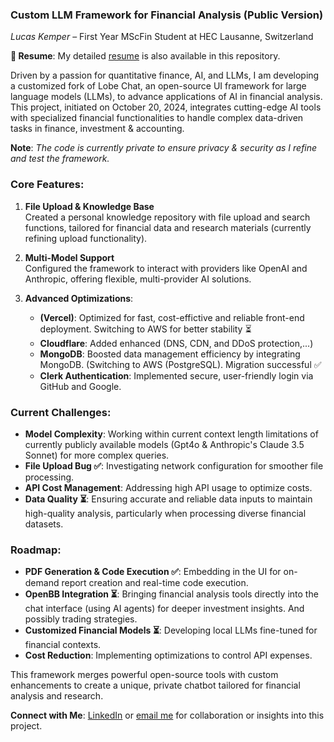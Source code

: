 ### **Custom LLM Framework for Financial Analysis (Public Version)**

*Lucas Kemper* – First Year MScFin Student at HEC Lausanne, Switzerland

**📄 Resume**: My detailed [resume](https://rebrand.ly/f6nwr7j)  is also available in this repository.


Driven by a passion for quantitative finance, AI, and LLMs, I am developing a customized fork of Lobe Chat, an open-source UI framework for large language models (LLMs), to advance applications of AI in financial analysis. This project, initiated on October 20, 2024, integrates cutting-edge AI tools with specialized financial functionalities to handle complex data-driven tasks in finance, investment & accounting.

**Note**: *The code is currently private to ensure privacy & security as I refine and test the framework.*

### **Core Features**:
1. **File Upload & Knowledge Base**  
   Created a personal knowledge repository with file upload and search functions, tailored for financial data and research materials (currently refining upload functionality).
   
2. **Multi-Model Support**  
   Configured the framework to interact with providers like OpenAI and Anthropic, offering flexible, multi-provider AI solutions. 

3. **Advanced Optimizations**:
   - **(Vercel)**: Optimized for fast, cost-effictive and reliable front-end deployment. Switching to AWS for better stability ⏳
   - **Cloudflare**: Added enhanced (DNS, CDN, and DDoS protection,...)
   - **MongoDB**: Boosted data management efficiency by integrating MongoDB. (Switching to AWS (PostgreSQL). Migration successful ✅
   - **Clerk Authentication**: Implemented secure, user-friendly login via GitHub and Google.

### **Current Challenges**:
- **Model Complexity**: Working within current context length limitations of currently publicly available models (Gpt4o & Anthropic's Claude 3.5 Sonnet) for more complex queries.
- **File Upload Bug ✅**: Investigating network configuration for smoother file processing. 
- **API Cost Management**: Addressing high API usage to optimize costs.
- **Data Quality ⏳**: Ensuring accurate and reliable data inputs to maintain high-quality analysis, particularly when processing diverse financial datasets.



### **Roadmap**:
- **PDF Generation & Code Execution ✅**: Embedding in the UI for on-demand report creation and real-time code execution. 
- **OpenBB Integration ⏳**: Bringing financial analysis tools directly into the chat interface (using AI agents) for deeper investment insights. And possibly trading strategies.
- **Customized Financial Models ⏳**: Developing local LLMs fine-tuned for financial contexts.
- **Cost Reduction**: Implementing optimizations to control API expenses.

This framework merges powerful open-source tools with custom enhancements to create a unique, private chatbot tailored for financial analysis and research.

**Connect with Me**: [LinkedIn](https://rebrand.ly/2ods4c7) or [email me](mailto:lucas.kemper@unil.ch) for collaboration or insights into this project.

